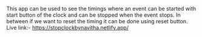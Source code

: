 This app can be used to see the timings where an event can be started with start button  of the clock and can be stopped when the event stops. 
In between if we want to reset the timing it can be done using reset button.
Live link:- https://stopclockbynavitha.netlify.app/
